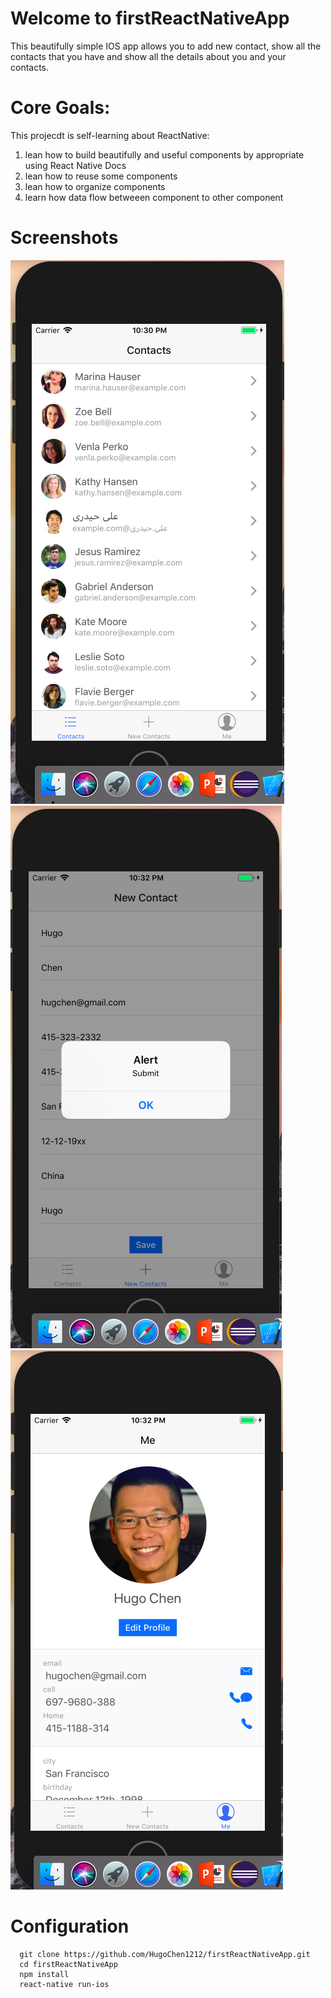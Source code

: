 # Welcome to firstReactNativeApp
This beautifully simple IOS app allows you to add new contact, show all the contacts that you have and show all the details about you and your contacts.
# Core Goals:
This projecdt is self-learning about ReactNative:
1. lean how to build beautifully and useful components by appropriate using React Native Docs
2. lean how to reuse some components
3. lean how to organize components
4. learn how data flow betweeen component to other component

# Screenshots
![alt text](https://github.com/HugoChen1212/firstReactNativeApp/blob/master/lib/screenshots/Screen%20Shot%202017-12-30%20at%2010.29.50%20PM.png)
![alt text](https://github.com/HugoChen1212/firstReactNativeApp/blob/master/lib/screenshots/Screen%20Shot%202017-12-30%20at%2010.32.09%20PM.png)
![alt text](https://github.com/HugoChen1212/firstReactNativeApp/blob/master/lib/screenshots/Screen%20Shot%202017-12-30%20at%2010.32.46%20PM.png)

# Configuration
```command line
  git clone https://github.com/HugoChen1212/firstReactNativeApp.git
  cd firstReactNativeApp
  npm install
  react-native run-ios
```